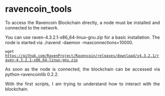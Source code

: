 # ravencoin_tools
<p align="justify">To access the Ravencoin Blockchain directly, a node must be installed and connected to the network.</p>

<p align="justify">You can use raven-4.3.2.1-x86_64-linux-gnu.zip for a basic installation. The node is started via ./ravend -daemon -maxconnections=10000.</p> 

<code>wget https://github.com/RavenProject/Ravencoin/releases/download/v4.3.2.1/raven-4.3.2.1-x86_64-linux-gnu.zip</code>


<p align="justify">As soon as the node is connected, the blockchain can be accessed via python-ravencoinlib 0.2.2.</p>

<p align="justify">With the first scripts, I am trying to understand how to interact with the blockchain.</p>
